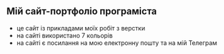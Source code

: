 ## Мій сайт-портфоліо програміста

- це сайт із прикладами моїх робіт з верстки
- на сайті використано 7 кольорів
- на сайті є посилання на мою електронну пошту та на мій Телеграм
